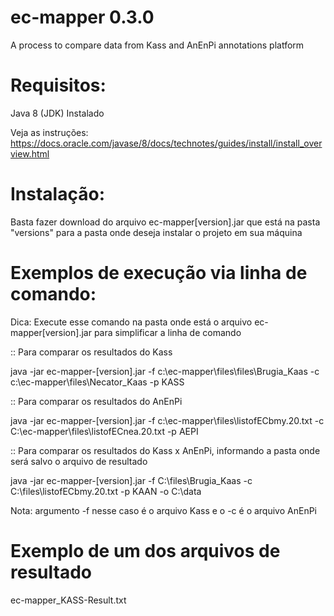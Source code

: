 # ec-mapper 0.3.0
A process to compare data from Kass and AnEnPi annotations platform

# Requisitos:
Java 8 (JDK) Instalado 

Veja as instruções:
https://docs.oracle.com/javase/8/docs/technotes/guides/install/install_overview.html

# Instalação:

Basta fazer download do arquivo ec-mapper[version].jar que está na pasta "versions" para a pasta onde deseja instalar o projeto em sua máquina

# Exemplos de execução via linha de comando:

Dica: Execute esse comando na pasta onde está o arquivo ec-mapper[version].jar para simplificar a linha de comando
 
:: Para comparar os resultados do Kass

java -jar ec-mapper-[version].jar -f c:\ec-mapper\files\files\Brugia_Kaas -c c:\ec-mapper\files\Necator_Kaas -p KASS

:: Para comparar os resultados do AnEnPi

java -jar ec-mapper-[version].jar -f c:\ec-mapper\files\listofECbmy.20.txt -c C:\ec-mapper\files\listofECnea.20.txt -p AEPI

:: Para comparar os resultados do Kass x AnEnPi, informando a pasta onde será salvo o arquivo de resultado

java -jar ec-mapper-[version].jar -f C:\files\Brugia_Kaas -c C:\files\listofECbmy.20.txt -p KAAN  -o C:\data

Nota: argumento -f nesse caso é o arquivo Kass e o -c é o arquivo AnEnPi

# Exemplo de um dos arquivos de resultado
ec-mapper_KASS-Result.txt
